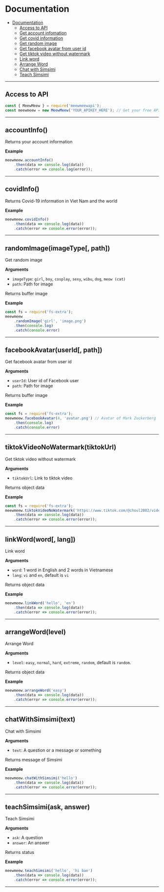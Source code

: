 # Documentation

- [Documentation](#documentation)
  - [Access to API](#access-to-api)
  - [Get account infomation](#get-account-infomation)
  - [Get covid information](#get-covid-information)
  - [Get random image](#get-random-image)
  - [Get facebook avatar from user id](#get-facebook-avatar-from-user-id)
  - [Get tiktok video without watermark](#get-tiktok-video-without-watermark)
  - [Link word](#link-word)
  - [Arrange Word](#arrange-word)
  - [Chat with Simsimi](#chat-with-simsimi)
  - [Teach Simsimi](#teach-simsimi)

---------------------------------------
<a name="access-to-api"></a>

## Access to API

```js
const { MeewMeew } = require('meewmeewapi');
const meewmeew = new MeewMeew('YOUR_APIKEY_HERE'); // Get your free API key at https://meewmeew.info/site
```

---------------------------------------
<a name="get-account-infomation"></a>

## accountInfo()

Returns your account information

__Example__

```js
meewmeew.accountInfo()
    .then(data => console.log(data))
    .catch(error => console.log(error));
```

---------------------------------------
<a name="get-covid-information"></a>

## covidInfo()

Returns Covid-19 information in Viet Nam and the world

__Example__

```js
meewmeew.covidInfo()
    .then(data => console.log(data))
    .catch(error => console.error(error));
```

---------------------------------------
<a name="get-random-image"></a>

## randomImage(imageType[, path])

Get random image

__Arguments__

* `imageType`: `girl`, `boy`, `cosplay`, `sexy`, `wibu`, `dog`, `meow (cat)`
* `path`: Path for image

Returns buffer image

__Example__

```js
const fs = require('fs-extra');
meewmeew
    .randomImage('girl', 'image.png')
    .then(console.log)
    .catch(console.error)
```

---------------------------------------
<a name="get-facebook-avatar-from-user-id"></a>

## facebookAvatar(userId[, path])

Get facebook avatar from user id

__Arguments__

* `userId`: User id of Facebook user
* `path`: Path for image

Returns buffer image

__Example__

```js
const fs = require('fs-extra');
meewmeew.facebookAvatar(4, 'avatar.png') // Avatar of Mark Zuckerberg
    .then(console.log)
    .catch(console.error)
```

---------------------------------------
<a name="get-tiktok-video-without-watermark"></a>

## tiktokVideoNoWatermark(tiktokUrl)

Get tiktok video without watermark

__Arguments__

* `tiktokUrl`: Link to tiktok video

Returns object data

__Example__

```js
const fs = require('fs-extra');
meewmeew.tiktokVideoNoWatermark('https://www.tiktok.com/@choul2002/video/6996459846480465179')
    .then(data => console.log(data))
    .catch(error => console.error(error));
```

---------------------------------------
<a name="link-word"></a>


## linkWord(word[, lang])

Link word

__Arguments__

* `word`: 1 word in English and 2 words in Vietnamese
* `lang`: `vi` and `en`, default is `vi`

Returns object data

__Example__

```js
meewmeew.linkWord('hello', 'en')
    .then(data => console.log(data))
    .catch(error => console.error(error));
```

---------------------------------------
<a name="arrange-word"></a>

## arrangeWord(level)

Arrange Word

__Arguments__

* `level`: `easy`, `normal`, `hard`, `extreme`, `random`, default is `random`.

Returns object data

__Example__

```js
meewmeew.arrangeWord('easy')
    .then(data => console.log(data))
    .catch(error => console.error(error));
```

---------------------------------------
<a name="chat-with-simsimi"></a>

## chatWithSimsimi(text)

Chat with Simsimi

__Arguments__

* `text`: A question or a message or something

Returns message of Simsimi

__Example__

```js
meewmeew.chatWithSimsimi('hello')
    .then(data => console.log(data))
    .catch(error => console.error(error));
```

---------------------------------------
<a name="teach-simsimi"></a>

## teachSimsimi(ask, answer)

Teach Simsimi

__Arguments__

* `ask`: A question
* `answer`: An answer

Returns status

__Example__

```js
meewmeew.teachSimsimi('hello', 'hi bae')
    .then(data => console.log(data))
    .catch(error => console.error(error));
```

---------------------------------------